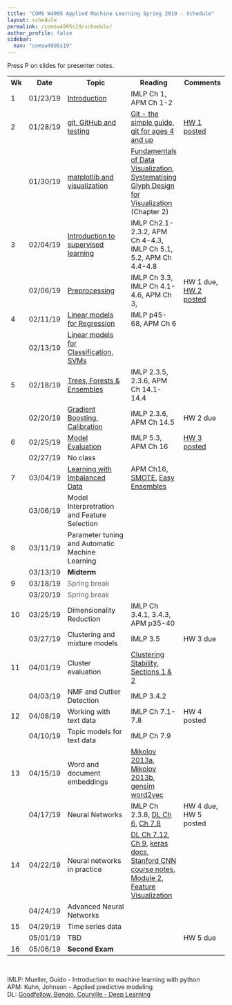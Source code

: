```yaml
---
title: "COMS W4995 Applied Machine Learning Spring 2019 - Schedule"
layout: schedule
permalink: /comsw4995s19/schedule/
author_profile: false
sidebar:
  nav: "comsw4995s19"
---
```


Press P on slides for presenter notes.

<div class="schedule">
<table cellspacing="0" border="0">
	<colgroup span="2"></colgroup>
	<colgroup></colgroup>
	<colgroup></colgroup>
	<colgroup></colgroup>
    <tr>
        <th>Wk</th>
        <th>Date</th>
        <th style="width:330px">Topic</th>
        <th>Reading</th>
        <th style="width:115px">Comments</th>
    </tr>
	<tr>
		<td>1</td>
		<td>01/23/19</td>
		<td><a href="https://amueller.github.io/COMS4995-s19/slides/aml-01-introduction/">Introduction</a>&nbsp;<a href="https://www.youtube.com/watch?v=Qd68h4UGlNY&list=PL_pVmAaAnxIQGzQS2oI3OWEPT-dpmwTfA"><i class="fa fa-youtube-play" aria-hidden="true"></i></a></td>
		<td>IMLP Ch 1, APM Ch 1-2</td>
		<td><br></td>
	</tr>
	<tr>
		<td>2</td>
		<td>01/28/19</td>
		<td><a href="https://amueller.github.io/COMS4995-s19/slides/aml-02-python-git-testing/">git, GitHub and testing</a>&nbsp;<a href="https://www.youtube.com/watch?v=EPVwnG-n4B0&index=2&list=PL_pVmAaAnxIQGzQS2oI3OWEPT-dpmwTfA"><i class="fa fa-youtube-play" aria-hidden="true"></i></a></td>
		<td><a href="http://rogerdudler.github.io/git-guide/">Git - the simple guide</a>, <a href="https://www.youtube.com/watch?v=1ffBJ4sVUb4">git for ages 4 and up</a></td>
		<td><a href="https://amueller.github.io/COMS4995-s19/homeworks/homework1-spring-2019.pdf">HW 1 posted</a></td>
	</tr>
	<tr>
		<td><br></td>
		<td>01/30/19</td>
		<td><a href="https://amueller.github.io/COMS4995-s19/slides/aml-03-matplotlib/#1">matplotlib and visualization</a>&nbsp;<a href="https://www.youtube.com/watch?v=O2zXpQmij_c&index=4&list=PL_pVmAaAnxIQGzQS2oI3OWEPT-dpmwTfA&t=6s"><i class="fa fa-youtube-play" aria-hidden="true"></i></a></td>
		<td><a href="https://serialmentor.com/dataviz/">Fundamentals of Data Visualization</a>, <a href="https://ora.ox.ac.uk/objects/uuid:b98ccce1-038f-4c0a-a259-7f53dfe06ac7">Systematising Glyph Design for Visualization</a> (Chapter 2)</td>
		<td><br></td>
	</tr>
	<tr>
		<td>3</td>
		<td>02/04/19</td>
		<td><a href="https://amueller.github.io/COMS4995-s19/slides/aml-04-supervised-learning/#1">Introduction to supervised learning</a>&nbsp;<a href="https://www.youtube.com/watch?v=MEEWqrJEtTg&t=3s&list=PL_pVmAaAnxIQGzQS2oI3OWEPT-dpmwTfA&index=5"><i class="fa fa-youtube-play" aria-hidden="true"></i></a>
        </td>
		<td>IMLP Ch2.1-2.3.2, APM Ch 4-4.3, IMLP Ch 5.1, 5.2, APM Ch 4.4-4.8</td>
		<td></td>
	</tr>
	<tr>
		<td><br></td>
		<td>02/06/19</td>
		<td><a href="https://amueller.github.io/COMS4995-s19/slides/aml-05-preprocessing/">Preprocessing</a>&nbsp;<a href="https://www.youtube.com/watch?v=9rBc3rTsJsY&index=6&t=0s&list=PL_pVmAaAnxIQGzQS2oI3OWEPT-dpmwTfA"><i class="fa fa-youtube-play" aria-hidden="true"></i></a>
        </td>
		<td>IMLP Ch 3.3, IMLP Ch 4.1-4.6, APM Ch 3,</td>
		<td>HW 1 due, <a href="https://amueller.github.io/COMS4995-s19/homeworks/homework2-spring-2019.pdf">HW 2 posted</a></td>
	</tr>
	<tr>
		<td>4</td>
		<td>02/11/19</td>
		<td><a href="https://amueller.github.io/COMS4995-s19/slides/aml-06-linear-models-regression/">Linear models for Regression</a>&nbsp;<a href="https://www.youtube.com/watch?v=3cZ_ScHonsI&index=6&list=PL_pVmAaAnxIQGzQS2oI3OWEPT-dpmwTfA"><i class="fa fa-youtube-play" aria-hidden="true"></i></a></td>
		<td>IMLP p45-68, APM Ch 6</td>
		<td></td>
	</tr>
	<tr>
		<td></td>
		<td>02/13/19</td>
		<td><a href="https://amueller.github.io/COMS4995-s19/slides/aml-07-linear-models-classification/">Linear models for Classification, SVMs</a>&nbsp;<a href="https://www.youtube.com/watch?v=MRfLSgJyfpQ&index=8&t=0s&list=PL_pVmAaAnxIQGzQS2oI3OWEPT-dpmwTfA"><i class="fa fa-youtube-play" aria-hidden="true"></i></a></td>
		<td></td>
		<td></td>
	</tr>
	<tr>
		<td>5</td>
		<td>02/18/19</td>
		<td><a href="https://amueller.github.io/COMS4995-s19/slides/aml-08-trees-forests/">Trees, Forests &amp; Ensembles</a>&nbsp;<a href="https://www.youtube.com/watch?v=_FBgcCbAvig&list=PL_pVmAaAnxIQGzQS2oI3OWEPT-dpmwTfA&index=8"><i class="fa fa-youtube-play" aria-hidden="true"></i></a></td>
		<td>IMLP 2.3.5, 2.3.6, APM Ch 14.1-14.4</td>
		<td></td>
	</tr>
	<tr>
		<td><br></td>
		<td>02/20/19</td>
		<td><a href="https://amueller.github.io/COMS4995-s19/slides/aml-09-gradient-boosting-calibration/">Gradient Boosting, Calibration</a>&nbsp;<a href="https://www.youtube.com/watch?v=OC3qmxGh2gc&list=PL_pVmAaAnxIQGzQS2oI3OWEPT-dpmwTfA&index=9"><i class="fa fa-youtube-play" aria-hidden="true"></i></a></td>
		<td>IMLP 2.3.6, APM Ch 14.5</td>
		<td>HW 2 due</td>
	</tr>
	<tr>
		<td>6</td>
		<td>02/25/19</td>
		<td><a href="https://amueller.github.io/COMS4995-s19/slides/aml-10-model-evaluation/">Model Evaluation</a>&nbsp;<a href="https://www.youtube.com/watch?v=EUiIydNBIbE&list=PL_pVmAaAnxIQGzQS2oI3OWEPT-dpmwTfA&index=11"><i class="fa fa-youtube-play" aria-hidden="true"></i></a></td>
		<td>IMLP 5.3, APM Ch 16</td>
		<td><a href="https://amueller.github.io/COMS4995-s19/homeworks/homework3-spring-2019.pdf">HW 3 posted</a></td>
	</tr>
	<tr>
		<td></td>
		<td>02/27/19</td>
		<td>No class&nbsp;
			</td>
		<td></td>
		<td></td>
	</tr>
	<tr>
		<td>7</td>
		<td>03/04/19</td>
		<td><a href="https://amueller.github.io/COMS4995-s19/slides/aml-11-resampling-imbalanced-data/">Learning with Imbalanced Data</a>&nbsp;<a href="https://www.youtube.com/watch?v=Eix70D-H5ag&index=12&t=0s&list=PL_pVmAaAnxIQGzQS2oI3OWEPT-dpmwTfA"><i class="fa fa-youtube-play" aria-hidden="true"></i></a></td>
		<td>APM Ch16, <a href="https://www.jair.org/media/953/live-953-2037-jair.pdf">SMOTE</a>, <a href="http://cs.nju.edu.cn/zhouzh/zhouzh.files/publication/tsmcb09.pdf">Easy Ensembles</a></td>
		<td></td>
	</tr>
	<tr>
		<td></td>
		<td>03/06/19</td>
        <td>Model Interpretration and Feature Selection</td>
        <td></td>
		<td></td>
	</tr>
	<tr>
		<td>8</td>
		<td>03/11/19</td>
		<td>Parameter tuning and Automatic Machine Learning</td>
		<td></td>
		<td></td>
	</tr>
	<tr>
		<td><br></td>
		<td>03/13/19</td>
		<td><b>Midterm</b></td>
		<td><br></td>
		<td><br></td>
	</tr>
	<tr>
		<td>9</td>
		<td>03/18/19</td>
		<td><font color="#666666">Spring break</font></td>
		<td><br></td>
		<td><br></td>
	</tr>
	<tr>
		<td><br></td>
		<td>03/20/19</td>
		<td><font color="#666666">Spring break</font></td>
		<td><br></td>
		<td><br></td>
	</tr>
	<tr>
		<td>10</td>
		<td>03/25/19</td>
		<td>Dimensionality Reduction</td>
		<td>IMLP Ch 3.4.1, 3.4.3, APM p35-40</td>
        <td></td>
	</tr>
    <tr>    
		<td></td>
		<td>03/27/19</td>
		<td>Clustering and mixture models
		</td>
		<td>IMLP 3.5</td>
		<td>HW 3 due</td>
	</tr>
	<tr>
		<td>11</td>
		<td>04/01/19</td>
		<td>Cluster evaluation
		</td>
		<td><a href="https://arxiv.org/abs/1007.1075">Clustering Stability, Sections 1 &amp; 2</a></td>
		<td></td>
	</tr>
	<tr>
		<td></td>
		<td>04/03/19</td>
		<td>NMF and Outlier Detection</td>
		<td>IMLP 3.4.2</td>
		<td><br></td>
	</tr>
	<tr>
		<td>12</td>
		<td>04/08/19</td>
		<td>Working with text data
		</td>
		<td>IMLP Ch 7.1-7.8</td>
		<td>HW 4 posted</td>
	</tr>
	<tr>
		<td></td>
		<td>04/10/19</td>
		<td>Topic models for text data         
		</td>
		<td>IMLP Ch 7.9</td>
		<td></td>
	</tr>
	<tr>
		<td>13</td>
		<td>04/15/19</td>
		<td>Word and document embeddings
		</td>
		<td><a href="https://papers.nips.cc/paper/5021-distributed-representations-of-words-and-phrases-and-their-compositionality.pdf">Mikolov 2013a</a>, <a href="http://www.aclweb.org/anthology/N13-1090">Mikolov 2013b</a>,
        <a href="https://github.com/RaRe-Technologies/gensim/blob/develop/docs/notebooks/word2vec.ipynb">gensim word2vec</a></td>
		<td></td>
	</tr>
	<tr>
		<td></td>
		<td>04/17/19</td>
		<td>Neural Networks
		</td>
		<td>IMLP Ch 2.3.8, <a href="http://www.deeplearningbook.org/contents/mlp.html">DL Ch 6</a>, <a href="http://www.deeplearningbook.org/contents/regularization.html">Ch 7.8</a></td>
		<td>HW 4 due,  HW 5 posted</td>
	</tr>
	<tr>
		<td>14</td>
		<td>04/22/19</td>
		<td>Neural networks in practice
		</td>
		<td><a href="http://www.deeplearningbook.org/contents/regularization.html">DL Ch 7.12</a>, <a href="http://www.deeplearningbook.org/contents/convnets.html">Ch 9</a>, <a href="https://keras.io/">keras docs</a>, <a href="http://cs231n.github.io/">Stanford CNN course notes, Module 2</a>, <a href="https://distill.pub/2017/feature-visualization/">Feature Visualization</a></td>
		<td><br></td>
	</tr>
	<tr>
		<td></td>
		<td>04/24/19</td>
		<td>Advanced Neural Networks
		</td>
		<td></td>
		<td><br></td>
	</tr>
	<tr>
		<td>15</td>
		<td>04/29/19</td>
		<td>Time series data</td>
		<td><br></td>
		<td></td>
	</tr>
	<tr>
		<td></td>
		<td>05/01/19</td>
		<td>TBD</td>
		<td><br></td>
		<td>HW 5 due</td>
	</tr>
	<tr>
		<td>16</td>
		<td>05/06/19</td>
		<td><b>Second Exam</b></td>
		<td><br></td>
		<td><br></td>
	</tr>
</table>
</div>

<div class="post">
<br>
<p>
IMLP: Mueller, Guido - Introduction to machine learning with python<br>
APM: Kuhn, Johnson - Applied predictive modeling<br>
DL: <a href="http://www.deeplearningbook.org/">Goodfellow, Bengio, Courville - Deep Learning</a>
</p>
</div>
